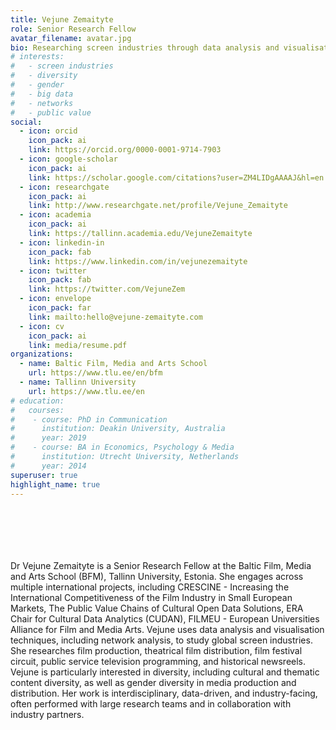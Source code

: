 ```yaml
---
title: Vejune Zemaityte
role: Senior Research Fellow
avatar_filename: avatar.jpg
bio: Researching screen industries through data analysis and visualisation.
# interests:
#   - screen industries
#   - diversity
#   - gender
#   - big data
#   - networks
#   - public value
social:
  - icon: orcid
    icon_pack: ai
    link: https://orcid.org/0000-0001-9714-7903
  - icon: google-scholar
    icon_pack: ai
    link: https://scholar.google.com/citations?user=ZM4LIDgAAAAJ&hl=en
  - icon: researchgate
    icon_pack: ai
    link: http://www.researchgate.net/profile/Vejune_Zemaityte
  - icon: academia
    icon_pack: ai
    link: https://tallinn.academia.edu/VejuneZemaityte
  - icon: linkedin-in
    icon_pack: fab
    link: https://www.linkedin.com/in/vejunezemaityte
  - icon: twitter
    icon_pack: fab
    link: https://twitter.com/VejuneZem
  - icon: envelope
    icon_pack: far
    link: mailto:hello@vejune-zemaityte.com
  - icon: cv
    icon_pack: ai
    link: media/resume.pdf
organizations:
  - name: Baltic Film, Media and Arts School
    url: https://www.tlu.ee/en/bfm
  - name: Tallinn University
    url: https://www.tlu.ee/en
# education:
#   courses:
#    - course: PhD in Communication
#      institution: Deakin University, Australia
#      year: 2019
#    - course: BA in Economics, Psychology & Media
#      institution: Utrecht University, Netherlands
#      year: 2014
superuser: true
highlight_name: true
---
```

</br>
</br>
</br>
</br>
</br>
Dr Vejune Zemaityte is a Senior Research Fellow at the Baltic Film, Media and Arts School (BFM), Tallinn University, Estonia. She engages across multiple international projects, including CRESCINE - Increasing the International Competitiveness of the Film Industry in Small European Markets, The Public Value Chains of Cultural Open Data Solutions, ERA Chair for Cultural Data Analytics (CUDAN), FILMEU - European Universities Alliance for Film and Media Arts. Vejune uses data analysis and visualisation techniques, including network analysis, to study global screen industries. She researches film production, theatrical film distribution, film festival circuit, public service television programming, and historical newsreels. Vejune is particularly interested in diversity, including cultural and thematic content diversity, as well as gender diversity in media production and distribution. Her work is interdisciplinary, data-driven, and industry-facing, often performed with large research teams and in collaboration with industry partners.